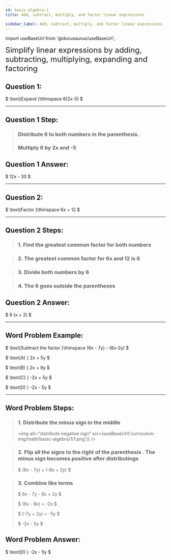 ```yaml
---
id: basic-algebra-1
title: Add, subtract, multiply, and factor linear expressions

sidebar_label: Add, subtract, multiply, and factor linear expressions
---
```


import useBaseUrl from '@docusaurus/useBaseUrl';

<font size="5">Simplify linear expressions by adding, subtracting, multiplying, expanding and factoring </font>

## Question 1:

$
\text{Expand }\thinspace 6(2x-5)
$

---

## Question 1 Step:

> ### Distribute 6 to both numbers in the parenthesis.
>
> ### Multiply 6 by 2x and -5

## Question 1 Answer:

$
12x - 30 
$

---

## Question 2:

$
\text{Factor }\thinspace 6x + 12
$

---

## Question 2 Steps:

> ### 1. Find the greatest common factor for both numbers

> ### 2. The greatest common factor for 6x and 12 is 6

> ### 3. Divide both numbers by 6

> ### 4. The 6 goes outside the parentheses

## Question 2 Answer:

$
 6 (x + 2)
$

---

## Word Problem Example:

$
\text{Subtract the factor }\thinspace (6x - 7y) - (8x-2y)
$

$
\text{A) } 2x + 5y
$

$
\text{B) } 2x + 9y
$

$
\text{C) } -2x + 5y
$

$
\text{D) } -2x - 5y
$

---

## Word Problem Steps:

> ### 1. Distribute the minus sign in the middle
>
> <img alt="distribute negative sign" src={useBaseUrl('curriculum-img/math/basic-algebra/1/1.png')} />

> ### 2. Flip all the signs to the right of the parenthesis . The minus sign becomes positive after distributings
>
> $
>(6x - 7y) + (-8x + 2y)
>$

> ### 3. Combine like terms
>
> $
>6x - 7y - 8x + 2y
>$
>
> $
>(6x - 8x) = -2x
>$
>
> $
>(-7y + 2y) = -5y
>$
>
> $
> -2x - 5y
>$

## Word Problem Answer:

$
\text{D) } -2x - 5y
$
